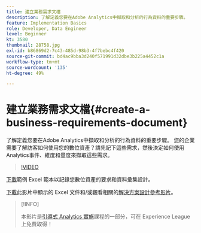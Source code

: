 ```yaml
---
title: 建立業務需求文檔
description: 了解定義您要在Adobe Analytics中擷取和分析的行為資料的重要步驟。
feature: Implementation Basics
role: Developer, Data Engineer
level: Beginner
kt: 3580
thumbnail: 28758.jpg
exl-id: b86869d2-7c43-485d-98b3-4f7bebc4f420
source-git-commit: bd4ac9bba3d240f571991d32dbe3b225a4452c1a
workflow-type: tm+mt
source-wordcount: '135'
ht-degree: 49%

---
```


# 建立業務需求文檔{#create-a-business-requirements-document}

了解定義您要在Adobe Analytics中擷取和分析的行為資料的重要步驟。 您的企業需要了解訪客如何使用您的數位資產？請先記下這些需求，然後決定如何使用Analytics事件、維度和量度來擷取這些需求。

>[!VIDEO](https://video.tv.adobe.com/v/28758/?quality=12)

[下載](assets/aa-implementation-playbook.xlsx)範例 Excel 範本以記錄您數位資產的要求和資料彙集設計。

[下載](assets/geometrixx-clothiers-brd-sdr.xlsx)此影片中顯示的 Excel 文件和/或觀看相關的[解決方案設計參考影片](creating-and-maintaining-an-sdr.md)。

>[!INFO]
>
> 本影片是[引導式 Analytics 實施](https://experienceleague.adobe.com/?recommended=Analytics-D-1-2019.1)課程的一部分，可在 Experience League 上免費取得！
